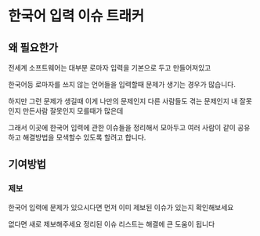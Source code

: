 # 한국어 입력 이슈 트래커

## 왜 필요한가

전세계 소프트웨어는 대부분 로마자 입력을 기본으로 두고 만들어져있고

한국어등 로마자를 쓰지 않는 언어들을 입력할때 문제가 생기는 경우가 많습니다.

하지만 그런 문제가 생길때 이게 나만의 문제인지 다른 사람들도 겪는 문제인지 내 잘못인지 만든사람 잘못인지 모를때가 많은데

그래서 이곳에 한국어 입력에 관한 이슈들을 정리해서 모아두고 여러 사람이 같이 공유하고 해결방법을 모색할수 있도록 할려고 합니다.

## 기여방법

### 제보

한국어 입력에 문제가 있으시다면 먼저 이미 제보된 이슈가 있는지 확인해보세요

없다면 새로 제보해주세요 정리된 이슈 리스트는 해결에 큰 도움이 됩니다
